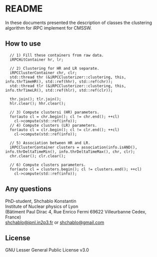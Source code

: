 # README
In these documents presented the description of classes the clustering algorithm for iRPC implement for CMSSW.

## How to use
```	 
  // 1) Fill these containers from raw data.
  iRPCHitContainer hr, lr;
  
  // 2) Clustering for HR and LR separate.
  iRPCClusterContainer chr, clr;
  std::thread thr (&iRPCClusterizer::clustering, this, info.thrTimeHR(), std::ref(hhr), std::ref(chr));
  std::thread tlr (&iRPCClusterizer::clustering, this, info.thrTimeLR(), std::ref(hlr), std::ref(clr));
  
  thr.join(); tlr.join();
  hlr.clear(); hhr.clear();
  
  // 3) Compute clustersi (HR) parameters.
  for(auto cl = chr.begin(); cl != chr.end(); ++cl)
    cl->compute(std::ref(info));
  // 4) Compute clusters (LR) parameters.
  for(auto cl = clr.begin(); cl != clr.end(); ++cl)
    cl->compute(std::ref(info));

  // 5) Association between HR and LR.
  iRPCClusterContainer clusters = association(info.isAND(), info.thrDeltaTimeMin(), info.thrDeltaTimeMax(), chr, clr);
  chr.clear(); clr.clear();
  
  // 6) Compute clusters parameters.
  for(auto cl = clusters.begin(); cl != clusters.end(); ++cl)
    cl->compute(std::ref(info));
```
## Any questions
PhD-student, Shchablo Konstantin <br> 
Institute of Nuclear physics of Lyon  <br>
(Bâtiment Paul Dirac 4, Rue Enrico Fermi 69622 Villeurbanne Cedex, France) <br>
shchablo@ipnl.in2p3.fr or shchablo@gmail.com 

## License
GNU Lesser General Public License v3.0
